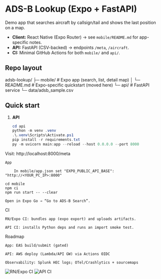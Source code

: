 # ADS-B Lookup (Expo + FastAPI)

Demo app that searches aircraft by callsign/tail and shows the last position on a map.

- **Client:** React Native (Expo Router) → see `mobile/README.md` for app-specific notes.
- **API:** FastAPI (CSV-backed) → endpoints `/meta`, `/aircraft`.
- **CI:** Minimal GitHub Actions for both `mobile/` and `api/`.

## Repo layout

adsb-lookup/
├─ mobile/ # Expo app (search, list, detail map)
│ └─ README.md # Expo-specific quickstart (moved here)
└─ api/ # FastAPI service
└─ data/adsb_sample.csv


## Quick start
1) **API**
   ```powershell
   cd api
   python -m venv .venv
   .\.venv\Scripts\Activate.ps1
   pip install -r requirements.txt
   py -m uvicorn main:app --reload --host 0.0.0.0 --port 8000

Visit: http://localhost:8000/meta

    App

        In mobile/app.json set "EXPO_PUBLIC_API_BASE": "http://<YOUR_PC_IP>:8000"

    cd mobile
    npm ci
    npm run start -- --clear

    Open in Expo Go → “Go to ADS-B Search”.

CI

    RN/Expo CI: bundles app (expo export) and uploads artifacts.

    API CI: installs Python deps and runs an import smoke test.

Roadmap

    App: EAS build/submit (gated)

    API: AWS deploy (Lambda/API GW) via Actions OIDC

    Observability: Splunk HEC logs; OTel/Crashlytics + sourcemaps


![RN/Expo CI](https://github.com/<YOUR_USER>/adsb-lookup/actions/workflows/expo-ci.yml/badge.svg)
![API CI](https://github.com/<YOUR_USER>/adsb-lookup/actions/workflows/api-ci.yml/badge.svg)

